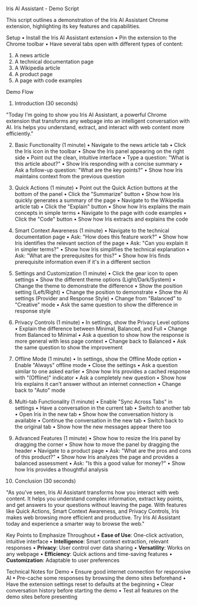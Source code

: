 Iris AI Assistant - Demo Script

This script outlines a demonstration of the Iris AI Assistant Chrome extension, highlighting its key features and capabilities.


Setup
• Install the Iris AI Assistant extension
• Pin the extension to the Chrome toolbar
• Have several tabs open with different types of content:
1. A news article
2. A technical documentation page
3. A Wikipedia article
4. A product page
5. A page with code examples


Demo Flow

1. Introduction (30 seconds)

"Today I'm going to show you Iris AI Assistant, a powerful Chrome extension that transforms any webpage into an intelligent conversation with AI. Iris helps you understand, extract, and interact with web content more efficiently."


2. Basic Functionality (1 minute)
• Navigate to the news article tab
• Click the Iris icon in the toolbar
• Show the Iris panel appearing on the right side
• Point out the clean, intuitive interface
• Type a question: "What is this article about?"
• Show Iris responding with a concise summary
• Ask a follow-up question: "What are the key points?"
• Show how Iris maintains context from the previous question


3. Quick Actions (1 minute)
• Point out the Quick Action buttons at the bottom of the panel
• Click the "Summarize" button
• Show how Iris quickly generates a summary of the page
• Navigate to the Wikipedia article tab
• Click the "Explain" button
• Show how Iris explains the main concepts in simple terms
• Navigate to the page with code examples
• Click the "Code" button
• Show how Iris extracts and explains the code


4. Smart Context Awareness (1 minute)
• Navigate to the technical documentation page
• Ask: "How does this feature work?"
• Show how Iris identifies the relevant section of the page
• Ask: "Can you explain it in simpler terms?"
• Show how Iris simplifies the technical explanation
• Ask: "What are the prerequisites for this?"
• Show how Iris finds prerequisite information even if it's in a different section


5. Settings and Customization (1 minute)
• Click the gear icon to open settings
• Show the different theme options (Light/Dark/System)
• Change the theme to demonstrate the difference
• Show the position setting (Left/Right)
• Change the position to demonstrate
• Show the AI settings (Provider and Response Style)
• Change from "Balanced" to "Creative" mode
• Ask the same question to show the difference in response style


6. Privacy Controls (1 minute)
• In settings, show the Privacy Level options
• Explain the difference between Minimal, Balanced, and Full
• Change from Balanced to Minimal
• Ask a question to show how the response is more general with less page context
• Change back to Balanced
• Ask the same question to show the improvement


7. Offline Mode (1 minute)
• In settings, show the Offline Mode option
• Enable "Always" offline mode
• Close the settings
• Ask a question similar to one asked earlier
• Show how Iris provides a cached response with "(Offline)" indicator
• Ask a completely new question
• Show how Iris explains it can't answer without an internet connection
• Change back to "Auto" mode


8. Multi-tab Functionality (1 minute)
• Enable "Sync Across Tabs" in settings
• Have a conversation in the current tab
• Switch to another tab
• Open Iris in the new tab
• Show how the conversation history is available
• Continue the conversation in the new tab
• Switch back to the original tab
• Show how the new messages appear there too


9. Advanced Features (1 minute)
• Show how to resize the Iris panel by dragging the corner
• Show how to move the panel by dragging the header
• Navigate to a product page
• Ask: "What are the pros and cons of this product?"
• Show how Iris analyzes the page and provides a balanced assessment
• Ask: "Is this a good value for money?"
• Show how Iris provides a thoughtful analysis


10. Conclusion (30 seconds)

"As you've seen, Iris AI Assistant transforms how you interact with web content. It helps you understand complex information, extract key points, and get answers to your questions without leaving the page. With features like Quick Actions, Smart Context Awareness, and Privacy Controls, Iris makes web browsing more efficient and productive. Try Iris AI Assistant today and experience a smarter way to browse the web."


Key Points to Emphasize Throughout
• **Ease of Use**: One-click activation, intuitive interface
• **Intelligence**: Smart context extraction, relevant responses
• **Privacy**: User control over data sharing
• **Versatility**: Works on any webpage
• **Efficiency**: Quick actions and time-saving features
• **Customization**: Adaptable to user preferences


Technical Notes for Demo
• Ensure good internet connection for responsive AI
• Pre-cache some responses by browsing the demo sites beforehand
• Have the extension settings reset to defaults at the beginning
• Clear conversation history before starting the demo
• Test all features on the demo sites before presenting
